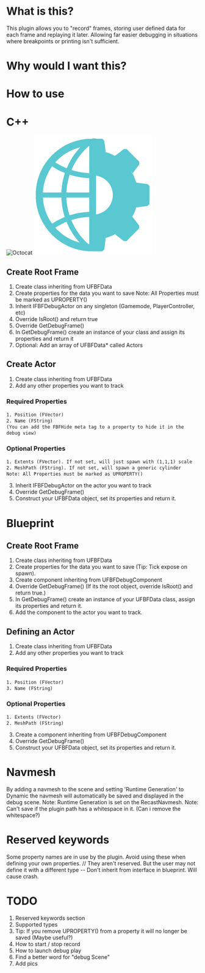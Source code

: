 # What is this?
This plugin allows you to "record" frames, storing user defined data for each frame and replaying it later. Allowing far easier debugging in situations where breakpoints or printing isn't sufficient.
# Why would I want this?


# How to use

# C++
![Octocat](https://github.githubassets.com/images/icons/emoji/octocat.png)
![Test](Assets/Test.png)
## Create Root Frame
1. Create class inheriting from UFBFData
2. Create properties for the data you want to save
    Note: All Properties must be marked as UPROPERTY()
3. Inherit IFBFDebugActor on any singleton (Gamemode, PlayerController, etc)
4. Override IsRoot() and return true
4. Override GetDebugFrame() 
5. In GetDebugFrame() create an instance of your class and assign its properties and return it
6. Optional: Add an array of UFBFData* called Actors

## Create Actor
1. Create class inheriting from UFBFData
2. Add any other properties you want to track
### Required Properties 
    1. Position (FVector)
    2. Name (FString)
    (You can add the FBFHide meta tag to a property to hide it in the debug view)

### Optional Properties
    1. Extents (FVector). If not set, will just spawn with (1,1,1) scale
    2. MeshPath (FString). If not set, will spawn a generic cylinder
    Note: All Properties must be marked as UPROPERTY()
3. Inherit IFBFDebugActor on the actor you want to track 
4. Override GetDebugFrame()
5. Construct your UFBFData object, set its properties and return it.

# Blueprint
## Create Root Frame
1. Create class inheriting from UFBFData
2. Create properties for the data you want to save (Tip: Tick expose on spawn).
3. Create component inheriting from UFBFDebugComponent
3. Override GetDebugFrame()
    (If its the root object, override IsRoot() and return true.)
4. In GetDebugFrame() create an instance of your UFBFData class, assign its properties and return it.
5. Add the component to the actor you want to track.
## Defining an Actor
1. Create class inheriting from UFBFData
2. Add any other properties you want to track
### Required Properties 
    1. Position (FVector)
    3. Name (FString)
### Optional Properties
    1. Extents (FVector)
    2. MeshPath (FString)
3. Create a component inheriting from UFBFDebugComponent 
4. Override GetDebugFrame()
5. Construct your UFBFData object, set its properties and return it.


# Navmesh
By adding a navmesh to the scene and setting 'Runtime Generation' to Dynamic the navmesh will automatically be saved and displayed in the debug scene.
    Note: Runtime Generation is set on the RecastNavmesh.
    Note: Can't save if the plugin path has a whitespace in it. (Can i remove the whitespace?)

# Reserved keywords
Some property names are in use by the plugin. Avoid using these when defining your own properties.
 // They aren't reserved. But the user may not define it with a different type
-- Don't inherit from interface in blueprint. Will cause crash. 


# TODO
1. Reserved keywords section
2. Supported types
3. Tip: If you remove UPROPERTY() from a property it will no longer be saved (Maybe useful?)
4. How to start / stop record
5. How to launch debug play
6. Find a better word for "debug Scene"
7. Add pics
